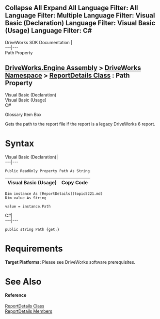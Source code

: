 Collapse All Expand All Language Filter: All  Language Filter: Multiple  Language Filter: Visual Basic (Declaration) Language Filter: Visual Basic (Usage) Language Filter: C#  
---  
DriveWorks SDK Documentation  |   
---|---  
Path Property   
  
[DriveWorks.Engine Assembly](topic2156.md) > [DriveWorks Namespace](topic2159.md) > [ReportDetails Class](topic5221.md) : Path Property  
---  
  
Visual Basic (Declaration)    
Visual Basic (Usage)    
C# 

Glossary Item Box

Gets the path to the report file if the report is a legacy DriveWorks 6 report. 

# Syntax

Visual Basic (Declaration)|   
---|---  
      
    
    Public ReadOnly Property Path As String  
  
Visual Basic (Usage)| Copy Code  
---|---  
      
    
    Dim instance As [ReportDetails](topic5221.md)
    Dim value As String
     
    value = instance.Path  
  
C#|   
---|---  
      
    
    public string Path {get;}  
  
# Requirements

**Target Platforms:** Please see DriveWorks software prerequisites.

# See Also

#### Reference

[ReportDetails Class](topic5221.md)   
[ReportDetails Members](topic5222.md)


